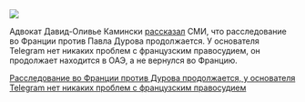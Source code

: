 <!--2025-04-17 13:47:24-->
<div class="yb">
  <div class="rss habr"><img src="https://habrastorage.org/getpro/habr/upload_files/794/9ce/47b/7949ce47bdcc71d2e53463de48b82da0.jpg" /><p>Адвокат Давид-Оливье Камински <a href="https://ria.ru/20250417/durov-2011832584.html" rel="noopener noreferrer nofollow">рассказал</a> СМИ, что расследование во Франции против Павла Дурова продолжается. У основателя Telegram нет никаких проблем с французским правосудием, он продолжает находится в ОАЭ, а не вернулся во Францию.</p> <a... <p class="titl"><a href="https://habr.com/ru/news/901810/?utm_source=habrahabr&utm_medium=rss&utm_campaign=901810">Расследование во Франции против Дурова продолжается, у основателя Telegram нет никаких проблем с французским правосудием</a></p></div>
</div>
